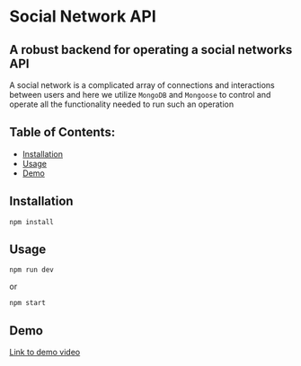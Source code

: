 # Social Network API

## A robust backend for operating a social networks API

A social network is a complicated array of connections and interactions between users and here we utilize `MongoDB` and `Mongoose` to control and operate all the functionality needed to run such an operation

## Table of Contents:
- [Installation](#installation)
- [Usage](#usage)
- [Demo](#demo)

## Installation

```
npm install
```

## Usage

```
npm run dev
```

or

```
npm start
```

## Demo

[Link to demo video](https://drive.google.com/file/d/1CFq6KZ0NpNP7ovDCI2CadddI82DBe1rG/view)